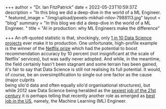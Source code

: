 +++
author = "Dr. Ian FitzPatrick"
date = 2022-05-23T10:59:37Z
description = "In this blog we did a deep-dive in the world of a ML Engineer. "
featured_image = "/img/upload/pexels-mikhail-nilov-7988113.jpg"
layout = "blog"
summary = "In this blog we did a deep-dive in the world of a ML Engineer. "
title = "AI in production: why ML Engineers make the difference"

+++
An oft-quoted statistic is that, shockingly, only [1 in 10 Data Science projects](https://venturebeat.com/2019/07/19/why-do-87-of-data-science-projects-never-make-it-into-production/ "https://venturebeat.com/2019/07/19/why-do-87-of-data-science-projects-never-make-it-into-production/") ever make it to production. One unfortunate, high-profile example is the winner of the [Netflix prize](https://www.wired.com/2012/04/netflix-prize-costs/ "https://www.wired.com/2012/04/netflix-prize-costs/") which had the potential to boost recommendation accuracy by 10 percent (not insignificant at the scale of Netflix' services), but was sadly never adopted. And while, in the meantime, the field certainly hasn't been stagnant and some terrain has been gained, it's fair to say that Data Science is still not realising its full potential. It would, of course, be an oversimplification to single out one factor as the cause (major culprits  
being silo'd data and often equally silo'd organisational structures), but while 2012 saw Data Science being heralded as the [sexiest job of the 21st century](https://hbr.org/2012/10/data-scientist-the-sexiest-job-of-the-21st-century "https://hbr.org/2012/10/data-scientist-the-sexiest-job-of-the-21st-century") it is perhaps telling that recently another role as emerged as [best job in the US](https://www.forbes.com/sites/louiscolumbus/2019/03/17/machine-learning-engineer-is-the-best-job-in-the-u-s-according-to-indeed/?sh=14324857bb0a "https://www.forbes.com/sites/louiscolumbus/2019/03/17/machine-learning-engineer-is-the-best-job-in-the-u-s-according-to-indeed/?sh=14324857bb0a"), namely, the Machine Learning (ML) Engineer.